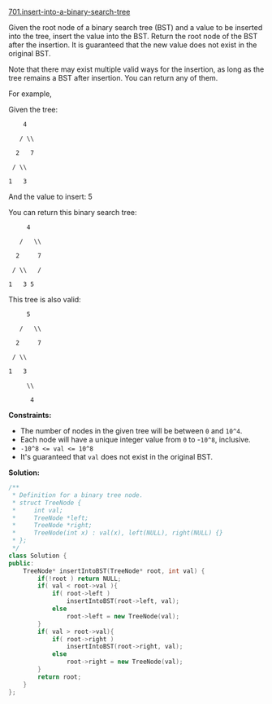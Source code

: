 [701.insert-into-a-binary-search-tree](https://leetcode.com/problems/insert-into-a-binary-search-tree/)  

Given the root node of a binary search tree (BST) and a value to be inserted into the tree, insert the value into the BST. Return the root node of the BST after the insertion. It is guaranteed that the new value does not exist in the original BST.

Note that there may exist multiple valid ways for the insertion, as long as the tree remains a BST after insertion. You can return any of them.

For example, 

  
Given the tree:
  
        4
  
       / \\
  
      2   7
  
     / \\
  
    1   3
  
And the value to insert: 5
  

You can return this binary search tree:

  
         4
  
       /   \\
  
      2     7
  
     / \\   /
  
    1   3 5
  

This tree is also valid:

  
         5
  
       /   \\
  
      2     7
  
     / \\   
  
    1   3
  
         \\
  
          4
  

**Constraints:**

*   The number of nodes in the given tree will be between `0` and `10^4`.
*   Each node will have a unique integer value from `0` to -`10^8`, inclusive.
*   `-10^8 <= val <= 10^8`
*   It's guaranteed that `val` does not exist in the original BST.  



**Solution:**  

```cpp
/**
 * Definition for a binary tree node.
 * struct TreeNode {
 *     int val;
 *     TreeNode *left;
 *     TreeNode *right;
 *     TreeNode(int x) : val(x), left(NULL), right(NULL) {}
 * };
 */
class Solution {
public:
    TreeNode* insertIntoBST(TreeNode* root, int val) {
        if(!root ) return NULL;
        if( val < root->val ){
            if( root->left )
                insertIntoBST(root->left, val);
            else
                root->left = new TreeNode(val);
        }
        if( val > root->val){
            if( root->right )
                insertIntoBST(root->right, val);
            else
                root->right = new TreeNode(val);
        }
        return root;
    }
};
```
      